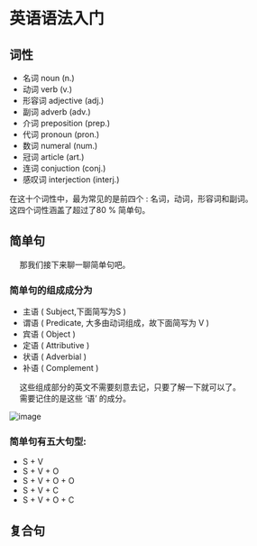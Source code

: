 # 英语语法入门


## 词性

* 名词 noun (n.)
* 动词 verb (v.)
* 形容词 adjective (adj.)
* 副词 adverb (adv.)
* 介词 preposition (prep.)
* 代词 pronoun (pron.)
* 数词 numeral (num.)
* 冠词 article (art.)
* 连词 conjuction (conj.)
* 感叹词 interjection (interj.)

在这十个词性中，最为常见的是前四个 : 名词，动词，形容词和副词。  
这四个词性涵盖了超过了80 % 简单句。

## 简单句

&emsp; 那我们接下来聊一聊简单句吧。

### 简单句的组成成分为

* 主语 ( Subject,下面简写为S )
* 谓语 ( Predicate, 大多由动词组成，故下面简写为 V )
* 宾语 ( Object )
* 定语 ( Attributive )
* 状语 ( Adverbial )
* 补语 ( Complement )

&emsp; 这些组成部分的英文不需要刻意去记，只要了解一下就可以了。  
&emsp; 需要记住的是这些 ‘语’ 的成分。

![image](https://github.com/Yingqin-SU/English-Grammar/tree/master/Images/jdjcf.png)


### 简单句有五大句型:

* S + V
* S + V + O
* S + V + O + O
* S + V + C
* S + V + O + C


## 复合句

